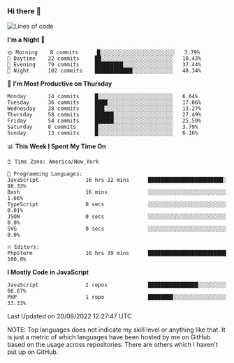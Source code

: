 ### Hi there 👋

<!--
**LynxJinxxy/LynxJinxxy** is a ✨ _special_ ✨ repository because its `README.md` (this file) appears on your GitHub profile.

Here are some ideas to get you started:

- 🔭 I’m currently working on ...
- 🌱 I’m currently learning ...
- 👯 I’m looking to collaborate on ...
- 🤔 I’m looking for help with ...
- 💬 Ask me about ...
- 📫 How to reach me: ...
- 😄 Pronouns: ...
- ⚡ Fun fact: ...
-->

<!--START_SECTION:waka-->
![Lines of code](https://img.shields.io/badge/From%20Hello%20World%20I%27ve%20Written-22%20Thousand%20lines%20of%20code-blue)

**I'm a Night 🦉** 

```text
🌞 Morning    8 commits      █░░░░░░░░░░░░░░░░░░░░░░░░   3.79% 
🌆 Daytime    22 commits     ██░░░░░░░░░░░░░░░░░░░░░░░   10.43% 
🌃 Evening    79 commits     █████████░░░░░░░░░░░░░░░░   37.44% 
🌙 Night      102 commits    ████████████░░░░░░░░░░░░░   48.34%

```
📅 **I'm Most Productive on Thursday** 

```text
Monday       14 commits     █░░░░░░░░░░░░░░░░░░░░░░░░   6.64% 
Tuesday      36 commits     ████░░░░░░░░░░░░░░░░░░░░░   17.06% 
Wednesday    28 commits     ███░░░░░░░░░░░░░░░░░░░░░░   13.27% 
Thursday     58 commits     ██████░░░░░░░░░░░░░░░░░░░   27.49% 
Friday       54 commits     ██████░░░░░░░░░░░░░░░░░░░   25.59% 
Saturday     8 commits      █░░░░░░░░░░░░░░░░░░░░░░░░   3.79% 
Sunday       13 commits     █░░░░░░░░░░░░░░░░░░░░░░░░   6.16%

```


📊 **This Week I Spent My Time On** 

```text
⌚︎ Time Zone: America/New_York

💬 Programming Languages: 
JavaScript               16 hrs 22 mins      ████████████████████████░   98.33% 
Bash                     16 mins             ░░░░░░░░░░░░░░░░░░░░░░░░░   1.66% 
TypeScript               0 secs              ░░░░░░░░░░░░░░░░░░░░░░░░░   0.01% 
JSON                     0 secs              ░░░░░░░░░░░░░░░░░░░░░░░░░   0.0% 
SVG                      0 secs              ░░░░░░░░░░░░░░░░░░░░░░░░░   0.0%

🔥 Editors: 
PhpStorm                 16 hrs 39 mins      █████████████████████████   100.0%

```

**I Mostly Code in JavaScript** 

```text
JavaScript               2 repos             ████████████████░░░░░░░░░   66.67% 
PHP                      1 repo              ████████░░░░░░░░░░░░░░░░░   33.33%

```



 Last Updated on 20/08/2022 12:27:47 UTC
<!--END_SECTION:waka-->
NOTE: Top languages does not indicate my skill level or anything like that. It is just a metric of which languages have been hosted by me on GitHub based on the usage across repositories. There are others which I haven't put up on GitHub.
